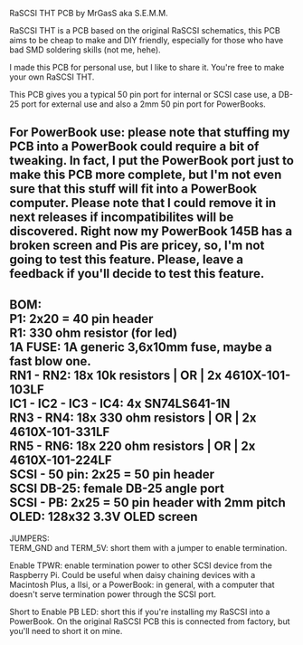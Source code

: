 RaSCSI THT PCB by MrGasS aka S.E.M.M.  
  
RaSCSI THT is a PCB based on the original RaSCSI schematics, this PCB aims to be cheap to make and DIY friendly, especially for those who have bad SMD soldering skills (not me, hehe).  
  
I made this PCB for personal use, but I like to share it.
You're free to make your own RaSCSI THT.  
  
This PCB gives you a typical 50 pin port for internal or SCSI case use, a DB-25 port for external use and also a 2mm 50 pin port for PowerBooks.  
  
For PowerBook use: please note that stuffing my PCB into a PowerBook could require a bit of tweaking. In fact, I put the PowerBook port just to make this PCB more complete, but I'm not even sure that this stuff will fit into a PowerBook computer. Please note that I could remove it in next releases if incompatibilites will be discovered. Right now my PowerBook 145B has a broken screen and Pis are pricey, so, I'm not going to test this feature. Please, leave a feedback if you'll decide to test this feature.  
--------------------------------------------------------------------------------------------------------------------  
BOM:  
P1: 2x20 = 40 pin header  
R1: 330 ohm resistor (for led)  
1A FUSE: 1A generic 3,6x10mm fuse, maybe a fast blow one.  
RN1 - RN2: 18x 10k resistors | OR | 2x 4610X-101-103LF  
IC1 - IC2 - IC3 - IC4: 4x SN74LS641-1N  
RN3 - RN4: 18x 330 ohm resistors | OR | 2x 4610X-101-331LF  
RN5 - RN6: 18x 220 ohm resistors | OR | 2x 4610X-101-224LF  
SCSI - 50 pin: 2x25 = 50 pin header  
SCSI DB-25: female DB-25 angle port  
SCSI - PB: 2x25 = 50 pin header with 2mm pitch  
OLED: 128x32 3.3V OLED screen  
--------------------------------------------------------------------------------------------------------------------  
JUMPERS:  
TERM_GND and TERM_5V: short them with a jumper to enable termination.  
  
Enable TPWR: enable termination power to other SCSI device from the Raspberry Pi. Could be useful when daisy chaining devices with a Macintosh Plus, a IIsi, or a PowerBook: in general, with a computer that doesn't serve termination power through the SCSI port.  
  
Short to Enable PB LED: short this if you're installing my RaSCSI into a PowerBook. On the original RaSCSI PCB this is connected from factory, but you'll need to short it on mine.  
